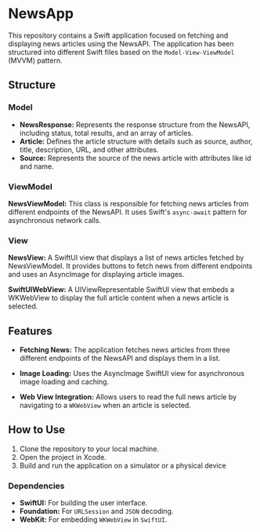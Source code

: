 # NewsApp

This repository contains a Swift application focused on fetching and displaying news articles using the NewsAPI. The application has been structured into different Swift files based on the `Model-View-ViewModel` (MVVM) pattern.

## Structure
### Model

 - **NewsResponse:** Represents the response structure from the NewsAPI, including status, total results, and an array of articles.
 - **Article:** Defines the article structure with details such as source, author, title, description, URL, and other attributes.
 - **Source:** Represents the source of the news article with attributes like id and name.

### ViewModel
**NewsViewModel:** This class is responsible for fetching news articles from different endpoints of the NewsAPI. It uses Swift's `async-await` pattern for asynchronous network calls.

### View
**NewsView:** A SwiftUI view that displays a list of news articles fetched by NewsViewModel. It provides buttons to fetch news from different endpoints and uses an AsyncImage for displaying article images.

**SwiftUIWebView:** A UIViewRepresentable SwiftUI view that embeds a WKWebView to display the full article content when a news article is selected.


## Features
- **Fetching News:** The application fetches news articles from three different endpoints of the NewsAPI and displays them in a list.

- **Image Loading:** Uses the AsyncImage SwiftUI view for asynchronous image loading and caching.

- **Web View Integration:** Allows users to read the full news article by navigating to a `WKWebView` when an article is selected.


## How to Use
1. Clone the repository to your local machine.
2. Open the project in Xcode.
3. Build and run the application on a simulator or a physical device

### Dependencies
 - **SwiftUI:** For building the user interface.
 - **Foundation:** For `URLSession` and `JSON` decoding.
 - **WebKit:** For embedding `WKWebView` in `SwiftUI`.
